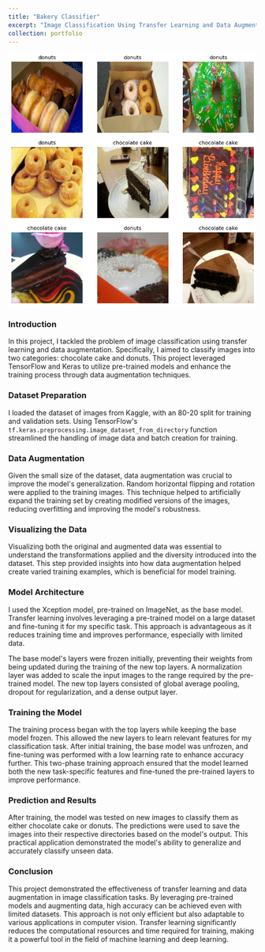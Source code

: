 ```yaml
---
title: "Bakery Classifier"
excerpt: "Image Classification Using Transfer Learning and Data Augmentation in TensorFlow<br/>"
collection: portfolio
---
```

![Alt text](/images/cake.png)

### Introduction
In this project, I tackled the problem of image classification using transfer learning and data augmentation. Specifically, I aimed to classify images into two categories: chocolate cake and donuts. This project leveraged TensorFlow and Keras to utilize pre-trained models and enhance the training process through data augmentation techniques.

### Dataset Preparation
I loaded the dataset of images from Kaggle, with an 80-20 split for training and validation sets. Using TensorFlow's `tf.keras.preprocessing.image_dataset_from_directory` function streamlined the handling of image data and batch creation for training.

### Data Augmentation
Given the small size of the dataset, data augmentation was crucial to improve the model's generalization. Random horizontal flipping and rotation were applied to the training images. This technique helped to artificially expand the training set by creating modified versions of the images, reducing overfitting and improving the model's robustness.

### Visualizing the Data
Visualizing both the original and augmented data was essential to understand the transformations applied and the diversity introduced into the dataset. This step provided insights into how data augmentation helped create varied training examples, which is beneficial for model training.

### Model Architecture
I used the Xception model, pre-trained on ImageNet, as the base model. Transfer learning involves leveraging a pre-trained model on a large dataset and fine-tuning it for my specific task. This approach is advantageous as it reduces training time and improves performance, especially with limited data.

The base model's layers were frozen initially, preventing their weights from being updated during the training of the new top layers. A normalization layer was added to scale the input images to the range required by the pre-trained model. The new top layers consisted of global average pooling, dropout for regularization, and a dense output layer.

### Training the Model
The training process began with the top layers while keeping the base model frozen. This allowed the new layers to learn relevant features for my classification task. After initial training, the base model was unfrozen, and fine-tuning was performed with a low learning rate to enhance accuracy further. This two-phase training approach ensured that the model learned both the new task-specific features and fine-tuned the pre-trained layers to improve performance.

### Prediction and Results
After training, the model was tested on new images to classify them as either chocolate cake or donuts. The predictions were used to save the images into their respective directories based on the model's output. This practical application demonstrated the model's ability to generalize and accurately classify unseen data.

### Conclusion
This project demonstrated the effectiveness of transfer learning and data augmentation in image classification tasks. By leveraging pre-trained models and augmenting data, high accuracy can be achieved even with limited datasets. This approach is not only efficient but also adaptable to various applications in computer vision. Transfer learning significantly reduces the computational resources and time required for training, making it a powerful tool in the field of machine learning and deep learning.

